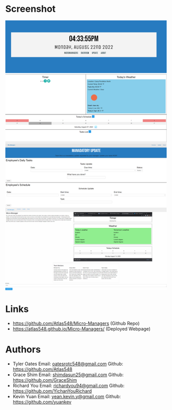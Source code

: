 # Screenshot
 ![Main Page](./Images/Project%201%20Main%20Menu.PNG)
 ![Overview Page](./Images/Project%201%20Overview%20Page.PNG)
 ![Update Page](./Images/Project%201%20Update%20Page.PNG)
 ![About Me Page](./Images/Project%201%20About%20Me%20Page.PNG)
 
# Links
 
* https://github.com/Atlas548/Micro-Managers (Github Repo)
* https://atlas548.github.io/Micro-Managers/ (Deployed Webpage)
 
 
 
# Authors
 
* Tyler Oates  Email: oatesrotc548@gmail.com Github: https://github.com/Atlas548
* Grace Shim   Email: shimdasun25@gmail.com Github: https://github.com/GraceShim
* Richard You  Email: richardyou94@gmail.com Github: https://github.com/YichanYouRichard
* Kevin Yuan   Email: yean.kevin.y@gmail.com Github: https://github.com/yuankev
